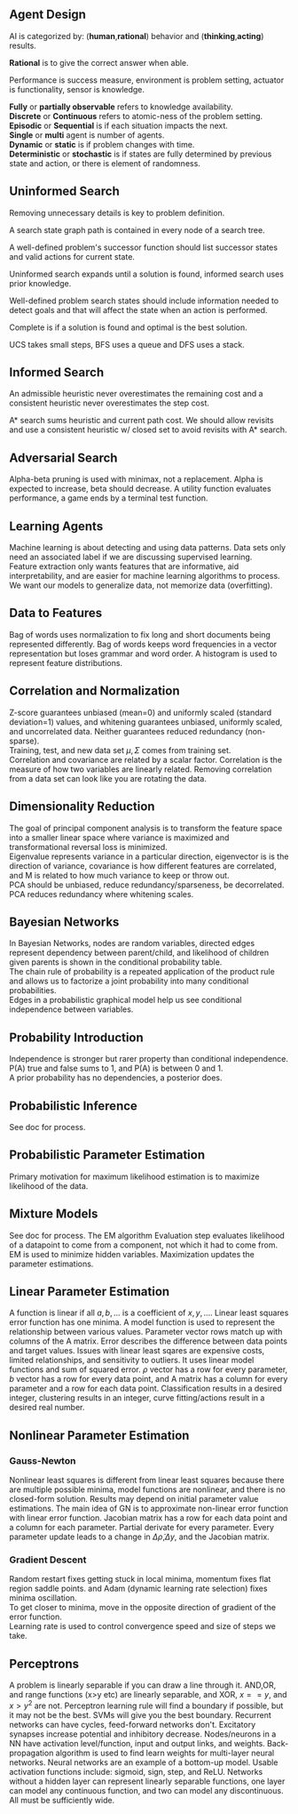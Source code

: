 ## Agent Design

AI is categorized by: (**human**,**rational**) behavior and (**thinking**,**acting**) results.

**Rational** is to give the correct answer when able.

Performance is success measure, environment is problem setting, actuator is functionality, sensor is knowledge.

**Fully** or **partially observable** refers to knowledge availability.  
**Discrete** or **Continuous** refers to atomic-ness of the problem setting.  
**Episodic** or **Sequential** is if each situation impacts the next.  
**Single** or **multi** agent is number of agents.  
**Dynamic** or **static** is if problem changes with time.  
**Deterministic** or **stochastic** is if states are fully determined by previous state and action, or there is element of randomness.

## Uninformed Search

Removing unnecessary details is key to problem definition.

A search state graph path is contained in every node of a search tree.

A well-defined problem's successor function should list successor states and valid actions for current state.

Uninformed search expands until a solution is found, informed search uses prior knowledge.

Well-defined problem search states should include information needed to detect goals and that will affect the state when an action is performed.

Complete is if a solution is found and optimal is the best solution.

UCS takes small steps, BFS uses a queue and DFS uses a stack.

## Informed Search

An admissible heuristic never overestimates the remaining cost and a consistent heuristic never overestimates the step cost.

A* search sums heuristic and current path cost. We should allow revisits and use a consistent heuristic w/ closed set to avoid revisits with A* search.

## Adversarial Search

Alpha-beta pruning is used with minimax, not a replacement. Alpha is expected to increase, beta should decrease. A utility function evaluates performance, a game ends by a terminal test function.

## Learning Agents

Machine learning is about detecting and using data patterns. Data sets only need an associated label if we are discussing supervised learning.  
Feature extraction only wants features that are informative, aid interpretability, and are easier for machine learning algorithms to process.  
We want our models to generalize data, not memorize data (overfitting).

## Data to Features

Bag of words uses normalization to fix long and short documents being represented differently. Bag of words keeps word frequencies in a vector representation but loses grammar and word order. A histogram is used to represent feature distributions.

## Correlation and Normalization

Z-score guarantees unbiased (mean=0) and uniformly scaled (standard deviation=1) values, and whitening guarantees unbiased, uniformly scaled, and uncorrelated data. Neither guarantees reduced redundancy (non-sparse).  
Training, test, and new data set $\mu,\Sigma$ comes from training set.  
Correlation and covariance are related by a scalar factor. Correlation is the measure of how two variables are linearly related. Removing correlation from a data set can look like you are rotating the data.

## Dimensionality Reduction

The goal of principal component analysis is to transform the feature space into a smaller linear space where variance is maximized and transformational reversal loss is minimized.  
Eigenvalue represents variance in a particular direction, eigenvector is is the direction of variance, covariance is how different features are correlated, and M is related to how much variance to keep or throw out.  
PCA should be unbiased, reduce redundancy/sparseness, be decorrelated.  
PCA reduces redundancy where whitening scales.

## Bayesian Networks

In Bayesian Networks, nodes are random variables, directed edges represent dependency between parent/child, and likelihood of children given parents is shown in the conditional probability table.  
The chain rule of probability is a repeated application of the product rule and allows us to factorize a joint probability into many conditional probabilities.  
Edges in a probabilistic graphical model help us see conditional independence between variables.

## Probability Introduction

Independence is stronger but rarer property than conditional independence. P(A) true and false sums to 1, and P(A) is between 0 and 1.  
A prior probability has no dependencies, a posterior does.

## Probabilistic Inference

See doc for process.

## Probabilistic Parameter Estimation

Primary motivation for maximum likelihood estimation is to maximize likelihood of the data.

## Mixture Models

See doc for process. The EM algorithm Evaluation step evaluates likelihood of a datapoint to come from a component, not which it had to come from. EM is used to minimize hidden variables. Maximization updates the parameter estimations.

## Linear Parameter Estimation

A function is linear if all $a,b,...$ is a coefficient of $x,y,...$. Linear least squares error function has one minima. A model function is used to represent the relationship between various values. Parameter vector rows match up with columns of the A matrix. Error describes the difference between data points and target values. Issues with linear least sqares are expensive costs, limited relationships, and sensitivity to outliers. It uses linear model functions and sum of squared error. $\rho$ vector has a row for every parameter, $b$ vector has a row for every data point, and A matrix has a column for every parameter and a row for each data point. Classification results in a desired integer, clustering results in an integer, curve fitting/actions result in a desired real number.

## Nonlinear Parameter Estimation

### Gauss-Newton

Nonlinear least squares is different from linear least squares because there are multiple possible minima, model functions are nonlinear, and there is no closed-form solution. Results may depend on initial parameter value estimations. The main idea of GN is to approximate non-linear error function with linear error function. Jacobian matrix has a row for each data point and a column for each parameter. Partial derivate for every parameter. Every parameter update leads to a change in $\Delta\tilde{\rho}$,$\Delta y$, and the Jacobian matrix.

### Gradient Descent

Random restart fixes getting stuck in local minima, momentum fixes flat region saddle points. and Adam (dynamic learning rate selection) fixes minima oscillation.  
To get closer to minima, move in the opposite direction of gradient of the error function.  
Learning rate is used to control convergence speed and size of steps we take.

## Perceptrons

A problem is linearly separable if you can draw a line through it. AND,OR, and range functions (x>y etc) are linearly separable, and XOR, $x==y$, and $x>y^2$ are not. Perceptron learning rule will find a boundary if possible, but it may not be the best. SVMs will give you the best boundary. Recurrent networks can have cycles, feed-forward networks don't. Excitatory synapses increase potential and inhibitory decrease. Nodes/neurons in a NN have activation level/function, input and output links, and weights. Back-propagation algorithm is used to find learn weights for multi-layer neural networks. Neural networks are an example of a bottom-up model. Usable activation functions include: sigmoid, sign, step, and ReLU. Networks without a hidden layer can represent linearly separable functions, one layer can model any continuous function, and two can model any discontinuous. All must be sufficiently wide.
